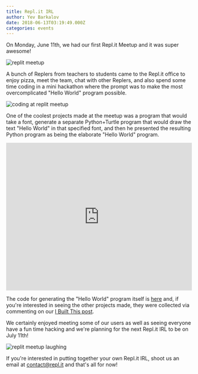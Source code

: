 ```yaml
---
title: Repl.it IRL
author: Yev Barkalov
date: 2018-06-13T03:19:49.000Z
categories: events
---
```


On Monday, June 11th, we had our first Repl.it Meetup and it was super awesome!

![replit meetup](https://blog.replit.com/images/blog/replit-irl-6-11-18/talking.jpg?p=np)

A bunch of Replers from teachers to students came to the Repl.it office to enjoy pizza, meet the team, chat with other Replers, and also spend some time coding in a mini hackathon where the prompt was to make the most overcomplicated "Hello World" program possible.

![coding at replit meetup](https://blog.replit.com/images/blog/replit-irl-6-11-18/laptops.jpg?p=np)

One of the coolest projects made at the meetup was a program that would take a font, generate a separate Python+Turtle program that would draw the text "Hello World" in that specified font, and then he presented the resulting Python program as being the elaborate "Hello World" program.

<iframe height="400px" width="100%" src="https://repl.it/@DavidLindes/hello-replit?lite=true" scrolling="no" frameborder="no" allowtransparency="true" allowfullscreen="true" sandbox="allow-forms allow-pointer-lock allow-popups allow-same-origin allow-scripts allow-modals"></iframe>

The code for generating the "Hello World" program itself is [here](https://repl.it/@DavidLindes/repl-irl-gen-hello) and, if you're interested in seeing the other projects made, they were collected via commenting on our [I Built This post](https://repl.it/ibuiltthis/repls/Replit-IRL/44944).

We certainly enjoyed meeting some of our users as well as seeing everyone have a fun time hacking and we're planning for the next Repl.it IRL to be on July 11th!

![replit meetup laughing](https://blog.replit.com/images/blog/replit-irl-6-11-18/laughing.jpg?p=np)

If you're interested in putting together your own Repl.it IRL, shoot us an email at [contact@repl.it](mailto:contact@repl.it) and that's all for now!
